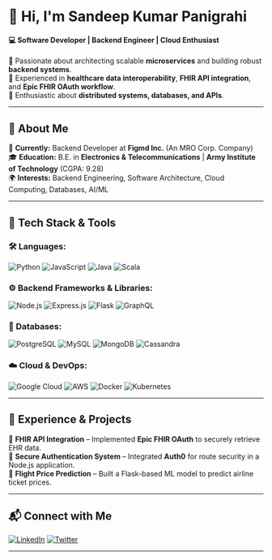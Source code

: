 # 👋 Hi, I'm Sandeep Kumar Panigrahi  

#### **💻 Software Developer | Backend Engineer | Cloud Enthusiast**  
🔹 Passionate about architecting scalable **microservices** and building robust **backend systems**.  
🔹 Experienced in **healthcare data interoperability**, **FHIR API integration**, and **Epic FHIR OAuth workflow**.  
🔹 Enthusiastic about **distributed systems, databases, and APIs**.  

---

## **📌 About Me**  

🎯 **Currently:** Backend Developer at **Figmd Inc.** (An MRO Corp. Company)  
🎓 **Education:** B.E. in **Electronics & Telecommunications** | **Army Institute of Technology** (CGPA: 9.28)  
🌍 **Interests:** Backend Engineering, Software Architecture, Cloud Computing, Databases, AI/ML  

---

## **🚀 Tech Stack & Tools**  

### **🛠️ Languages:**  
![Python](https://img.shields.io/badge/Python-3776AB?style=flat&logo=python&logoColor=white)  ![JavaScript](https://img.shields.io/badge/JavaScript-F7DF1E?style=flat&logo=javascript&logoColor=black)  ![Java](https://img.shields.io/badge/Java-007396?style=flat&logo=java&logoColor=white) ![Scala](https://img.shields.io/badge/Scala-DC322F?style=flat&logo=scala&logoColor=white)  

### **⚙️ Backend Frameworks & Libraries:**  
![Node.js](https://img.shields.io/badge/Node.js-339933?style=flat&logo=node.js&logoColor=white) ![Express.js](https://img.shields.io/badge/Express.js-000000?style=flat&logo=express&logoColor=white)  ![Flask](https://img.shields.io/badge/Flask-000000?style=flat&logo=flask&logoColor=white)  ![GraphQL](https://img.shields.io/badge/GraphQL-E10098?style=flat&logo=graphql&logoColor=white)  

### **💾 Databases:**  
![PostgreSQL](https://img.shields.io/badge/PostgreSQL-336791?style=flat&logo=postgresql&logoColor=white)  ![MySQL](https://img.shields.io/badge/MySQL-4479A1?style=flat&logo=mysql&logoColor=white)  ![MongoDB](https://img.shields.io/badge/MongoDB-47A248?style=flat&logo=mongodb&logoColor=white)  ![Cassandra](https://img.shields.io/badge/Cassandra-1287B1?style=flat&logo=apache-cassandra&logoColor=white)  

### **☁️ Cloud & DevOps:**  
![Google Cloud](https://img.shields.io/badge/Google%20Cloud-4285F4?style=flat&logo=google-cloud&logoColor=white)  ![AWS](https://img.shields.io/badge/AWS-232F3E?style=flat&logo=amazon-aws&logoColor=white)  ![Docker](https://img.shields.io/badge/Docker-2496ED?style=flat&logo=docker&logoColor=white)  ![Kubernetes](https://img.shields.io/badge/Kubernetes-326CE5?style=flat&logo=kubernetes&logoColor=white)  

---

## **📌 Experience & Projects**  

🔹 **FHIR API Integration** – Implemented **Epic FHIR OAuth** to securely retrieve EHR data.  
🔹 **Secure Authentication System** – Integrated **Auth0** for route security in a Node.js application.  
🔹 **Flight Price Prediction** – Built a Flask-based ML model to predict airline ticket prices.  

---

## **📬 Connect with Me**  
[![LinkedIn](https://img.shields.io/badge/LinkedIn-0077B5?style=flat&logo=linkedin&logoColor=white)](https://www.linkedin.com/in/sandeep-kumar-panigrahi)  [![Twitter](https://img.shields.io/badge/Twitter-1DA1F2?style=flat&logo=twitter&logoColor=white)](https://x.com/sandeep_kp12)  




---
